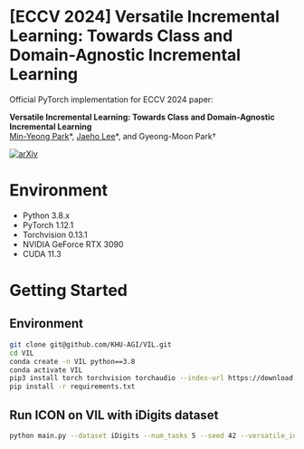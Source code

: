 # [ECCV 2024] Versatile Incremental Learning: Towards Class and Domain-Agnostic Incremental Learning

Official PyTorch implementation for ECCV 2024 paper:

**Versatile Incremental Learning: Towards Class and Domain-Agnostic Incremental Learning**  
[Min-Yeong Park](https://github.com/pmy0792)\*, [Jaeho Lee](https://github.com/JH-LEE-KR)\*, and Gyeong-Moon Park† 

[![arXiv](https://img.shields.io/badge/arXiv-2409.10956-b31b1b.svg)](https://arxiv.org/abs/2409.10956) 


# Environment
- Python 3.8.x
- PyTorch 1.12.1
- Torchvision 0.13.1
- NVIDIA GeForce RTX 3090
- CUDA 11.3


# Getting Started
## Environment
```bash
git clone git@github.com/KHU-AGI/VIL.git
cd VIL
conda create -n VIL python==3.8
conda activate VIL
pip3 install torch torchvision torchaudio --index-url https://download.pytorch.org/whl/cu113
pip install -r requirements.txt
```

## Run ICON on VIL with iDigits dataset
```bash
python main.py --dataset iDigits --num_tasks 5 --seed 42 --versatile_inc --batch-size 24 --IC --thre 0.0 --beta 0.01 --use_cast_loss --k 2 --d_threshold
```
